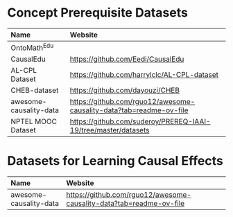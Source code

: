 # Concept Prerequisite Datasets
| Name | Website |
| :----- | :---- |
| OntoMath$^\text{Edu}$ |  |
| CausalEdu | https://github.com/Eedi/CausalEdu |
| AL-CPL Dataset | https://github.com/harrylclc/AL-CPL-dataset|
| CHEB-dataset | https://github.com/dayouzi/CHEB |
| awesome-causality-data | https://github.com/rguo12/awesome-causality-data?tab=readme-ov-file |
| NPTEL MOOC Dataset | https://github.com/suderoy/PREREQ-IAAI-19/tree/master/datasets |


# Datasets for Learning Causal Effects
| Name | Website |
| :----- | :---- |
| awesome-causality-data | https://github.com/rguo12/awesome-causality-data?tab=readme-ov-file |

